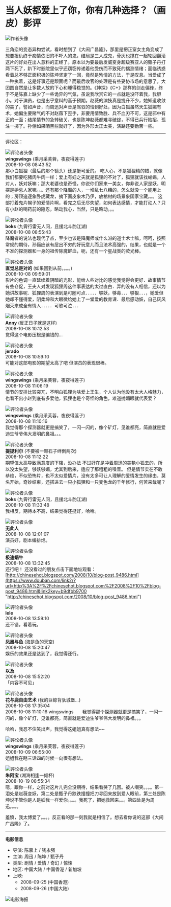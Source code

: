 # 当人妖都爱上了你，你有几种选择？（画皮）影评

![作者头像](https://img1.doubanio.com/icon/u1000905-1820.jpg)

三角恋的变态异构尝试，看时想到了《大闹广昌隆》，那里是把正室女主角变成了想要报仇终于痴情依旧的不吓人的鬼，结局是三人成鬼，骨灰也搅在一起轮回翻滚这片的好处在出人意料的正经了。原本以为要最后发威变身超级赛亚人的甄子丹打两下死了，趴下时影院里似乎还窃窃传递着他受伤而不致死的揣测情绪；面临诱惑看着总不够正面积极的陈坤坚定了一回，竟然是殉情的方法，于是叹息。当爱成了一种执着，这是好事还是顽固呢？而最后收官的处理是有些妥协市场的意思了，大团圆自然是让多数人放的下心和睡得稳觉的。《神探》《C+》那样的剑走偏锋，终于不是陈嘉上缺少了一些诡异的气氛，虽说我欣赏它的一点就是没吓着我，我胆小。对于演员，也是出乎意料的高于预期。赵薇的演技真是提升不少，她知道收敛的美了，譬如声音，而周迅对声音是驾驭的恰到好处，因为白狐虽然天生狐媚有术，她偏生要赌气的不对赵薇下歪手，非要用情致胜、兵不血刃不可，这是邪中有正的一面；结尾情节的急转破关，也是陈坤赵薇都难寻破绽，不得已兵行险招、孤注一掷了。孙俪如果晒黑些就好了，因为外形太正太美，演路还要勤苦一些。

---

评论区：

![评论者头像](https://img1.doubanio.com/icon/up1364019-9.jpg)  
**wingswings** (乘月采芙蓉，夜夜得莲子)  
2008-10-08 08:43:52  
那小白狐狸（最后的那个镜头）还是挺可爱的。 吃人心，不是狐狸精的错，就像我们都要吃猪肉牛肉一样；爱上有妇之夫就是狐狸的不对了，狐狸就该找蜥蜴，人对人，妖对妖嘛；那大老婆也是奇怪，你说你们家来一美女，你非说人家是妖，明摆是妒忌人家嘛。。。还有那个降魔的人，一堆乱七八糟的，怎么就没一个能用上的；房顶追逐象卧虎藏龙，摘下画皮象木乃伊，放棺材的场景象国家宝藏。。。 这部打着鬼片幌子的爱情片啊，看完之后无尽失望，如何表达感情，才能打动人？只有小赵的喝药前的隐忍，略动我心，当然，只是略动。。。

![评论者头像](https://img1.doubanio.com/icon/up1000905-1820.jpg)  
**boks** (九霄行雷无人问，且援北斗酌江湖)  
2008-10-08 08:55:43  
降魔者的说法也现代了点，至少也该是降魔师或什么派的道士术士嘛，呵呵，按照常规的期待，孙俪应该有层出不穷的好玩意儿而且法术高强的，结果，也就是一个不准的探测器和一身的祖传除魔鲜血，呃，还有一个星战类的荧光棒。

![评论者头像](https://img9.doubanio.com/icon/up1183040-54.jpg)  
**直觉总是对的** (如果回到从前。。。。)  
2008-10-08 09:59:01  
影片的色调一直延续着阴暗的光影，能给人些对比的感觉我觉得会更好．故事情节有些仓促，王夫人对发现狐狸周这件事表达的太过直白．弄的没有人相信，还以为她讲故事呢．狐狸周的表演到是可圈可点．．．．．够妖，够毒．．．够狠．．．，她爱但她却不懂得爱，阴柔坤和大眼微给她上了一堂爱的教育课．最后感动妖，自己灰风烟灭来成全有情人．．．．．可歌可泣．．．

![评论者头像](https://img3.doubanio.com/icon/up2984233-3.jpg)  
**Anny** (反正日子就是这样)  
2008-10-08 10:12:53  
觉得这个电影压根是骗钱的...

![评论者头像](https://img2.doubanio.com/icon/up2918716-1.jpg)  
**jerado**  
2008-10-08 10:59:10  
可能对这部电影的期望太高了吧 但演员的表现很棒。

![评论者头像](https://img1.doubanio.com/icon/up1364019-9.jpg)  
**wingswings** (乘月采芙蓉，夜夜得莲子)  
2008-10-08 11:06:19  
情节的安排比较突兀，不明白狐狸为啥爱上王生，个人认为他没有太大人格魅力，也看不出小赵到底有多爱他，狐狸也是个奇怪的角色，难道抛媚眼就代表爱？

![评论者头像](https://img1.doubanio.com/icon/up1364019-9.jpg)  
**wingswings** (乘月采芙蓉，夜夜得莲子)  
2008-10-08 11:10:16  
我觉得那个探测器就更是搞笑了，一闪一闪的，像个矿灯，见谁都亮，简直就是爱迪生爷爷伟大发明的鼻祖。。。

![评论者头像](https://img1.doubanio.com/icon/up3025857-19.jpg)  
**提提利尔** (不要被一颗石子绊倒两次)  
2008-10-08 11:12:22  
期望值太高导致满意度的下降，没办法 不过好在是冲着周迅的美艳小狐去的，所以没太失望，够妖够媚，尤其到后来，适应了那粗粗的嗓音。 但是情节实在不敢恭维，不似恐怖片，也不太似爱情片，没有太多可让人理解的爱情发生的缘由，莫名开始，奇妙结束，还搭进去一只小狐狸和一只变色龙的千年修行，何苦来哉呢？

![评论者头像](https://img1.doubanio.com/icon/up1000905-1820.jpg)  
**boks** (九霄行雷无人问，且援北斗酌江湖)  
2008-10-08 11:33:48  
我相反，期待本不高，结果觉得还挺好，哈哈。

![评论者头像](https://img3.doubanio.com/icon/up2259210-12.jpg)  
**无此人**  
2008-10-08 12:01:07  
演员好，剧本编排烂。

![评论者头像](https://img1.doubanio.com/icon/user_normal.jpg)  
**极速蜗牛**  
2008-10-08 13:32:45  
还行吧！ 还没看过的朋友点击下面地址观看： [http://chinesehot.blogspot.com/2008/10/blog-post_9486.html](https://www.douban.com/link2/?url=http%3A%2F%2Fchinesehot.blogspot.com%2F2008%2F10%2Fblog-post_9486.html&link2key=b9dfbb9700 "http://chinesehot.blogspot.com/2008/10/blog-post_9486.html")

![评论者头像](https://img3.doubanio.com/icon/up2976798-2.jpg)  
**lele**  
2008-10-08 13:59:10  
还不错，看着玩。

![评论者头像](https://img9.doubanio.com/icon/up2402983-4.jpg)  
**凤凰与鱼** (海是鱼的天空)  
2008-10-08 15:20:47  
娱乐的效果还是达到了，我觉得还行。

![评论者头像](https://img1.doubanio.com/icon/up2851157-10.jpg)  
**以及**  
2008-10-08 15:52:20  
「内容不可见」

![评论者头像](https://img9.doubanio.com/icon/up1495142-16.jpg)  
**花与鹿自由艺术** (我的巨鲸背驮城堡…)  
2008-10-08 17:35:04  
2008-10-08 11:10:16 wingswings　　我觉得那个探测器就更是搞笑了，一闪一闪的，像个矿灯，见谁都亮，简直就是爱迪生爷爷伟大发明的鼻祖。。。

哈哈，我忍不住笑出声，我觉得这姐姐真有想法~~

![评论者头像](https://img1.doubanio.com/icon/up1364019-9.jpg)  
**wingswings** (乘月采芙蓉，夜夜得莲子)  
2008-10-09 06:55:00  
姐姐我在瞎三话四的时候一向很有想法。

![评论者头像](https://img3.doubanio.com/icon/up2612078-477.jpg)  
**朱阿宝** (湖海相逢一倾杯)  
2008-10-19 08:55:34  
嗯，跟你一样，之前对这片儿完全没期待，结果看哭了几回。被人嘲笑。。。。第一泪处是赵薇变妖，第二处是甄子丹跌跌撞撞把刀寻回来放到爱人眼前，第三处是陈坤说不管你是人是妖我一样爱你。。。。我死了，把她救回来。。。第四处是为周迅。。。。

羞愤，我太博爱了。。。。反正看的那一刻我就是相信了。想去看你说的这部《大闹广昌隆》了。

---

**电影信息**

- 导演: 陈嘉上 / 钱永强
- 主演: 周迅 / 陈坤 / 甄子丹
- 类型: 剧情 / 爱情 / 奇幻 / 惊悚
- 地区: 中国大陆 / 中国香港 / 新加坡
- 上映: 
  - 2008-09-25 (中国香港) 
  - 2008-09-26 (中国大陆)

![电影海报](https://img2.doubanio.com/view/photo/s_ratio_poster/public/p462058001.webp)